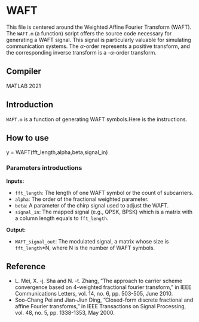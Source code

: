 # WAFT
This file is centered around the Weighted Affine Fourier Transform (WAFT). The `WAFT.m` (a function) script offers the source code necessary for generating a WAFT signal. This signal is particularly valuable for simulating communication systems. The $`\alpha`$-order represents a positive transform, and the corresponding inverse transform is a -$`\alpha`$-order transform.

## Compiler
MATLAB 2021

## Introduction
 `WAFT.m` is a function of generating WAFT symbols.Here is the instructions.

## How to use
y = WAFT(fft_length,alpha,beta,signal_in)
### Parameters introductions

**Inputs:**  
- `fft_length`: The length of one WAFT symbol or the count of subcarriers.  
- `alpha`: The order of the fractional weighted parameter.  
- `beta`: A parameter of the chirp signal used to adjust the WAFT.  
- `signal_in`: The mapped signal (e.g., QPSK, BPSK) which is a matrix with a column length equals to `fft_length`.  

**Output:**  
- `WAFT_signal_out`: The modulated signal, a matrix whose size is `fft_length`*N, where N is the number of WAFT symbols.
## Reference
- L. Mei, X. -j. Sha and N. -t. Zhang, ”The approach to carrier scheme convergence based on 4-weighted fractional fourier transform,” in IEEE Communications Letters, vol. 14, no. 6, pp. 503-505, June 2010.
- Soo-Chang Pei and Jian-Jiun Ding, ”Closed-form discrete fractional and affine Fourier transforms,” in IEEE Transactions on Signal Processing, vol. 48, no. 5, pp. 1338-1353, May 2000.
